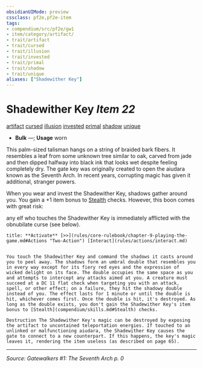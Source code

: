 ```yaml
---
obsidianUIMode: preview
cssclass: pf2e,pf2e-item
tags:
- compendium/src/pf2e/gw1
- item/category/artifact/
- trait/artifact
- trait/cursed
- trait/illusion
- trait/invested
- trait/primal
- trait/shadow
- trait/unique
aliases: ["Shadewither Key"]
---
```

# Shadewither Key *Item 22*  
[artifact](rules/traits/artifact-gmg.md "Artifact Item Trait")  [cursed](rules/traits/cursed-gmg.md "Cursed Item Trait")  [illusion](rules/traits/illusion.md "Illusion School Trait")  [invested](rules/traits/invested.md "Invested Item Trait")  [primal](rules/traits/primal.md "Primal Tradition Trait")  [shadow](rules/traits/shadow.md "Shadow General Trait")  [unique](rules/traits/unique.md "Unique Rarity Trait")  

- **Bulk** —; **Usage** worn

This palm-sized talisman hangs on a string of braided bark fibers. It resembles a leaf from some unknown tree similar to oak, carved from jade and then dipped halfway into black ink that looks wet despite feeling completely dry. The gate key was originally created to open the aiudara known as the Seventh Arch. In recent years, corrupting magic has given it additional, stranger powers.

When you wear and invest the Shadewither Key, shadows gather around you. You gain a +1 item bonus to [Stealth](compendium/skills.md#Stealth) checks. However, this boon comes with great risk:

any elf who touches the Shadewither Key is immediately afflicted with the obnubilate curse (see below).

```ad-embed-ability
title: **Activate** [>>](rules/core-rulebook/chapter-9-playing-the-game.md#Actions "Two-Action") [Interact](rules/actions/interact.md)


You touch the Shadewither Key and command the shadows it casts around you to peel away. The shadows form an umbral double that resembles you in every way except for its fiery red eyes and the expression of wicked delight on its face. The double occupies the same space as you and attempts to intercept any attacks aimed at you. A creature must succeed at a DC 11 flat check when targeting you with an attack, spell, or other effect; on a failure, they hit the shadowy double instead of you. The effect lasts for 1 minute or until the double is hit, whichever comes first. Once the double is hit, it's destroyed. As long as the double exists, you don't gain the Shadewither Key's item bonus to [Stealth](compendium/skills.md#Stealth) checks.

Destruction The Shadewither Key's magic can be destroyed by exposing the artifact to uncontained teleportation energies. If touched to an unlinked or malfunctioning aiudara, the Shadewither Key causes the gate to connect to a new counterpart. If this happens, the key's magic leaves it, rendering the item useless (as described on page 65).
```


---
*Source: Gatewalkers #1: The Seventh Arch p. 0*
